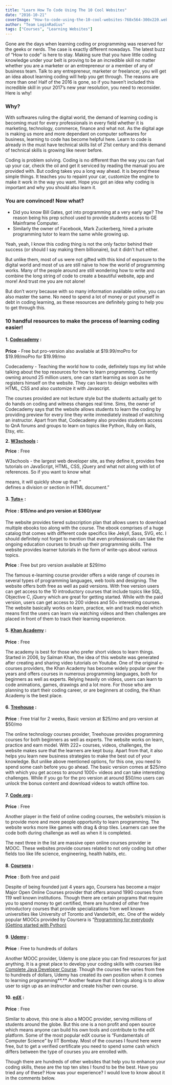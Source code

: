 ```yaml
---
title: "Learn How To Code Using The 10 Cool Websites"
date: "2016-10-21"
coverImage: "How-to-code-using-the-10-cool-websites-768x564-300x220.webp"
author: "Team LoginRadius"
tags: ["Courses", "Learning Websites"]
---
```


Gone are the days when learning coding or programming was reserved for the geeks or nerds. The case is exactly different nowadays. The latest buzz of “How to code” is here to stay. Making sure that you have little coding knowledge under your belt is proving to be an incredible skill no matter whether you are a marketer or an entrepreneur or a member of any of business team. Talk to any entrepreneur, marketer or freelancer, you will get an idea about learning coding will help you get through. The reasons are more than one! Half of the 2016 is gone, so if you haven’t included this incredible skill in your 2017’s new year resolution, you need to reconsider. Here is why!

### **Why?**

With softwares ruling the digital world, the demand of learning coding is becoming must for every professionals in every field whether it is marketing, technology, commerce, finance and what not. As the digital age is making us more and more dependant on computer softwares for business, learning to code has become helpful here. Learn to code is already in the must have technical skills list of 21st century and this demand of technical skills is growing like never before.

Coding is problem solving. Coding is no different than the way you can fuel up your car, check the oil and get it serviced by reading the manual you are provided with. But coding takes you a long way ahead. It is beyond these simple things. It teaches you to repaint your car, customize the engine to make it work in the way you want. Hope you got an idea why coding is important and why you should also learn it.

### **You are convinced! Now what?**

- Did you know Bill Gates, got into programming at a very early age? The reason being his prep school used to provide students access to GE Mainframe Computer.
- Similarly the owner of Facebook, Mark Zuckerberg, hired a private programming tutor to learn the same while growing up.

Yeah, yeah, I know this coding thing is not the only factor behind their success (or should I say making them billionaire), but it didn’t hurt either.

But unlike them, most of us were not gifted with this kind of exposure to the digital world and most of us are still naive to how the world of programming works. Many of the people around are still wondering how to write and combine the long string of code to create a beautiful website, app and more! And trust me you are not alone!

But don’t worry because with so many information available online, you can also master the same. No need to spend a lot of money or put yourself in debt in coding learning, as these resources are definitely going to help you to get through this.

### **10 handful resources to make the process of learning coding easier!**

#### **1. [Codecademy](https://www.codecademy.com/)** **:**

**Price** - Free but pro-version also available at $19.99/moPro for $19.99/moPro for $19.99/mo

Codecademy - Teaching the world how to code, definitely tops my list while talking about the top resources for how to learn programming. Currently owning around 25 million users, one can start learning as soon as he registers himself on the website. They can learn to design websites with HTML, CSS and also customize it with Javascript.

The courses provided are not lecture style but the students actually get to do hands on coding and witness changes real time. Sims, the owner of Codecademy says that the website allows students to learn the coding by providing preview for every line they write immediately instead of watching an instructor. Apart from that, Codecademy also provides students access to QnA forums and groups to learn on topics like Python, Ruby on Rails, Etsy, etc.

**2. [W3schools](https://www.w3schools.com/)** **:**

**Price** : Free

W3schools - the largest web developer site, as they define it, provides free tutorials on JavaScript, HTML, CSS, jQuery and what not along with lot of references. So if you want to know what <div> means, it will quickly show up that “<div> defines a division or section in HTML document.”

#### **3. [Tuts+](https://tutsplus.com/)** **:**

#### **Price** : $15/mo and pro version at $360/year

The website provides tiered subscription plan that allows users to download multiple ebooks too along with the course. The ebook comprises of a huge catalog that comes with different code specifics like Jekyll, Sass, SVG, etc. I should definitely not forget to mention that even professionals can take the ongoing education courses to brush up their programming skills. The website provides learner tutorials in the form of write-ups about various topics.

**Price** : Free but pro version available at $29/mo

The famous e-learning course provider offers a wide range of courses in several types of programming languages, web tools and designing. The website offers both free as well as paid versions. With free version users can get access to the 10 introductory courses that include topics like SQL, Objective C, jQuery which are great for getting started. While with the paid version, users can get access to 200 videos and 50+ interesting courses. The website basically works on learn, practice, win and track model which means first the users can learn via watching videos and then challenges are placed in front of them to track their learning experience.

#### **5. [Khan Academy](https://www.khanacademy.org/)** **:**

**Price** : Free

The academy is best for those who prefer short videos to learn things. Started in 2006, by Salman Khan, the idea of this website was generated after creating and sharing video tutorials on Youtube. One of the original e-courses providers, the Khan Academy has become widely popular over the years and offers courses in numerous programming languages, both for beginners as well as experts. Relying heavily on videos, users can learn to code animations, games, drawings and a lot more. For those who are planning to start their coding career, or are beginners at coding, the Khan Academy is the best place.

#### **6. [Treehouse](https://teamtreehouse.com/)** **:**

**Price** : Free trial for 2 weeks, Basic version at $25/mo and pro version at $50/mo

The online technology courses provider, Treehouse provides programming courses for both beginners as well as experts. The website works on learn, practice and earn model. With 222+ courses, videos, challenges, the website makes sure that the learners are kept busy. Apart from that, it also helps you learn new business strategies to make the best out of your knowledge. But unlike above mentioned options, for this one, you need to spend some cash before you go ahead. The basic version comes at $25/mo with which you get access to around 1000+ videos and can take interesting challenges. While if you go for the pro version at around $50/mo users can unlock the bonus content and download videos to watch offline too.

#### **7. [Code.org](https://code.org/)** **:**

**Price** : Free

Another player in the field of online coding courses, the website’s mission is to provide more and more people opportunity to learn programming. The website works more like games with drag & drop tiles. Learners can see the code both during challenge as well as when it is completed.

The next three in the list are massive open online courses provider ie MOOC. These websites provide courses related to not only coding but other fields too like life science, engineering, health habits, etc.

#### **8. [Coursera](https://www.coursera.org/)** **:**

**Price** : Both free and paid

Despite of being founded just 4 years ago, Coursera has become a major Major Open Online Courses provider that offers around 1990 courses from 119 well known institutions. Though there are certain programs that require you to spend money to get certified, there are hundred of other free introductory courses that provide specializations from well known universities like University of Toronto and Vanderbilt, etc. One of the widely popular MOOCs provided by Coursera is “[Programming for everybody (Getting started with Python)](https://www.coursera.org/learn/python)

#### **9. [Udemy](https://www.udemy.com/)** **:**

**Price** : Free to hundreds of dollars

Another MOOC provider, Udemy is one place you can find resources for just anything. It is a great place to develop your coding skills with courses like [Complete Java Developer Course](https://www.udemy.com/java-the-complete-java-developer-course/). Though the courses fee varies from free to hundreds of dollars, Udemy has created its own position when it comes to learning programming**.** Another feature that it brings along is to allow user to sign up as an instructor and create his/her own course.

#### **10. [edX](https://www.edx.org/)** **:**

**Price** : Free

Similar to above, this one is also a MOOC provider, serving millions of students around the globe. But this one is a non profit and open source which means anyone can build his own tools and contribute to the edX platform. Some of the most popular edX course is “Fundamentals of Computer Science” by IIT Bombay. Most of the courses I found here were free, but to get a verified certificate you need to spend some cash which differs between the type of courses you are enrolled with.

Though there are hundreds of other websites that help you to enhance your coding skills, these are the top ten sites I found to be the best. Have you tried any of these? How was your experience? I would love to know about it in the comments below.
